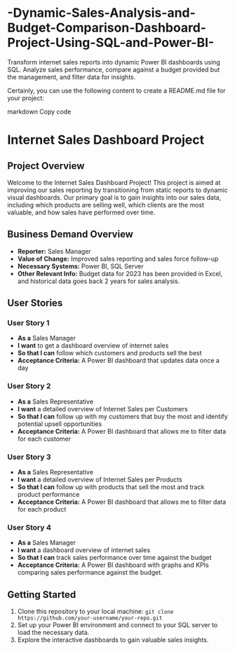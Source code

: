 # -Dynamic-Sales-Analysis-and-Budget-Comparison-Dashboard-Project-Using-SQL-and-Power-BI-
Transform internet sales reports into dynamic Power BI dashboards using SQL. Analyze sales performance, compare against a budget provided but the management, and filter data for insights.


Certainly, you can use the following content to create a README.md file for your project:

markdown
Copy code
# Internet Sales Dashboard Project

## Project Overview

Welcome to the Internet Sales Dashboard Project! This project is aimed at improving our sales reporting by transitioning from static reports to dynamic visual dashboards. Our primary goal is to gain insights into our sales data, including which products are selling well, which clients are the most valuable, and how sales have performed over time.

## Business Demand Overview

- **Reporter:** Sales Manager
- **Value of Change:** Improved sales reporting and sales force follow-up
- **Necessary Systems:** Power BI, SQL Server
- **Other Relevant Info:** Budget data for 2023 has been provided in Excel, and historical data goes back 2 years for sales analysis.

## User Stories

### User Story 1

- **As a** Sales Manager
- **I want** to get a dashboard overview of internet sales
- **So that I can** follow which customers and products sell the best
- **Acceptance Criteria:** A Power BI dashboard that updates data once a day

### User Story 2

- **As a** Sales Representative
- **I want** a detailed overview of Internet Sales per Customers
- **So that I can** follow up with my customers that buy the most and identify potential upsell opportunities
- **Acceptance Criteria:** A Power BI dashboard that allows me to filter data for each customer

### User Story 3

- **As a** Sales Representative
- **I want** a detailed overview of Internet Sales per Products
- **So that I can** follow up with products that sell the most and track product performance
- **Acceptance Criteria:** A Power BI dashboard that allows me to filter data for each product

### User Story 4

- **As a** Sales Manager
- **I want** a dashboard overview of internet sales
- **So that I can** track sales performance over time against the budget
- **Acceptance Criteria:** A Power BI dashboard with graphs and KPIs comparing sales performance against the budget.

## Getting Started

1. Clone this repository to your local machine: `git clone https://github.com/your-username/your-repo.git`
2. Set up your Power BI environment and connect to your SQL server to load the necessary data.
3. Explore the interactive dashboards to gain valuable sales insights.
